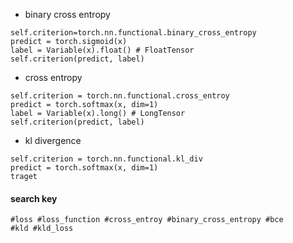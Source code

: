 * binary cross entropy
~~~
self.criterion=torch.nn.functional.binary_cross_entropy
predict = torch.sigmoid(x)
label = Variable(x).float() # FloatTensor
self.criterion(predict, label)
~~~

* cross entropy
~~~
self.criterion = torch.nn.functional.cross_entroy
predict = torch.softmax(x, dim=1)
label = Variable(x).long() # LongTensor
self.criterion(predict, label)
~~~

* kl divergence
~~~
self.criterion = torch.nn.functional.kl_div
predict = torch.softmax(x, dim=1)
traget
~~~

#### search key
~~~
#loss #loss_function #cross_entroy #binary_cross_entropy #bce
#kld #kld_loss
~~~
